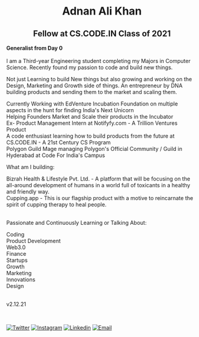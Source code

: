 



<h1 align="center">Adnan Ali Khan</h1>
<h2 align="center">Fellow at CS.CODE.IN Class of 2021 </h2>



<b>                                                           
Generalist from Day 0</b>
<br><br>
I am a Third-year Engineering student completing my Majors in Computer Science. Recently found my passion to code and build new things.<br>

Not just Learning to build New things but also growing and working on the Design, Marketing and Growth side of things. An entrepreneur by DNA building products and sending them to the market and scaling them.<br>

Currently Working with EdVenture Incubation Foundation on multiple aspects in the hunt for finding India's Next Unicorn <br>
Helping Founders Market and Scale their products in the Incubator<br>
Ex- Product Management Intern at Notifyfy.com - A Trillion Ventures Product<br>
A code enthusiast learning how to build products from the future at CS.CODE.IN - A 21st Century CS Program<br>
Polygon Guild Mage managing Polygon's Official Community / Guild in Hyderabad at Code For India's Campus<br>

What am I building:<br>

Bizrah Health & Lifestyle Pvt. Ltd. - A platform that will be focusing on the all-around development of humans in a world full of toxicants in a healthy and friendly way.<br>
Cupping.app - This is our flagship product with a motive to reincarnate the spirit of cupping therapy to heal people.<br><br>

Passionate and Continuously Learning or Talking About:<br>

Coding<br>
Product Development<br>
Web3.0<br>
Finance<br>
Startups<br>
Growth<br>
Marketing<br>
Innovations<br>
Design<br>
<br>

v2.12.21


<br>

[![Twitter](https://img.shields.io/badge/Twitter-%40adnanali_in-%231DA1F2)](https://twitter.com/adnanali_in) 
[![Instagram](https://img.shields.io/badge/Instagram-adnan_developer-%23bc2a8d%09)](https://instagram.com/adnan_developer)
[![Linkedin](https://img.shields.io/badge/Linked%20in-AdnanAliKhan-blue)](https://www.linkedin.com/in/adnanalikhan28)
[![Email](https://img.shields.io/badge/Email-mail@adnanali.in-red)](mailto:mail@adnanali.in)
